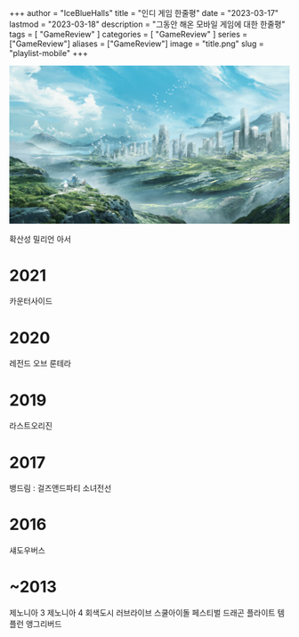 +++
author = "IceBlueHalls"
title = "인디 게임 한줄평"
date = "2023-03-17"
lastmod = "2023-03-18"
description = "그동안 해온 모바일 게임에 대한 한줄평"
tags = [
    "GameReview"
]
categories = [
    "GameReview"
]
series = ["GameReview"]
aliases = ["GameReview"]
image = "title.png"
slug = "playlist-mobile"
+++


![](title.png)

확산성 밀리언 아서

# 2021
카운터사이드

# 2020
레전드 오브 룬테라

# 2019
라스트오리진

# 2017
뱅드림 : 걸즈앤드파티
소녀전선

# 2016
섀도우버스

# ~2013

제노니아 3
제노니아 4
회색도시
러브라이브 스쿨아이돌 페스티벌
드래곤 플라이트
템플런
앵그리버드